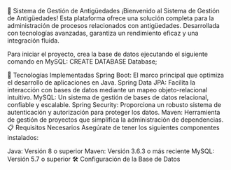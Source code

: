🌟 Sistema de Gestión de Antigüedades
¡Bienvenido al Sistema de Gestión de Antigüedades! Esta plataforma ofrece una solución completa para la administración de procesos relacionados con antigüedades. Desarrollada con tecnologías avanzadas, garantiza un rendimiento eficaz y una integración fluida.

Para iniciar el proyecto, crea la base de datos ejecutando el siguiente comando en MySQL:
CREATE DATABASE Database;

🚀 Tecnologías Implementadas
Spring Boot: El marco principal que optimiza el desarrollo de aplicaciones en Java.
Spring Data JPA: Facilita la interacción con bases de datos mediante un mapeo objeto-relacional intuitivo.
MySQL: Un sistema de gestión de bases de datos relacional, confiable y escalable.
Spring Security: Proporciona un robusto sistema de autenticación y autorización para proteger los datos.
Maven: Herramienta de gestión de proyectos que simplifica la administración de dependencias.
📋 Requisitos Necesarios
Asegúrate de tener los siguientes componentes instalados:

Java: Versión 8 o superior
Maven: Versión 3.6.3 o más reciente
MySQL: Versión 5.7 o superior
🛠️ Configuración de la Base de Datos

